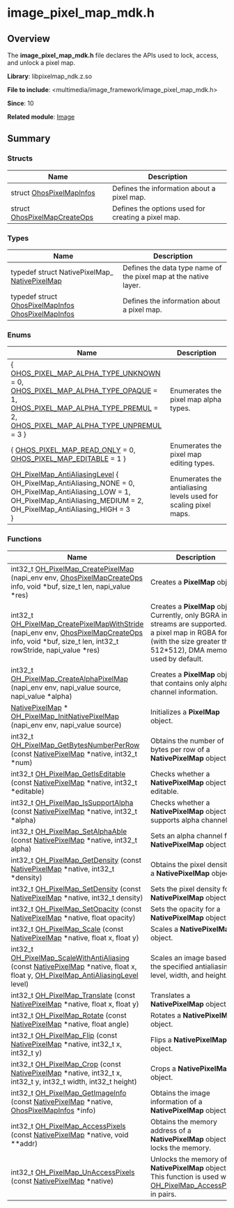 # image_pixel_map_mdk.h


## Overview

The **image_pixel_map_mdk.h** file declares the APIs used to lock, access, and unlock a pixel map.

**Library**: libpixelmap_ndk.z.so

**File to include**: &lt;multimedia/image_framework/image_pixel_map_mdk.h&gt;

**Since**: 10

**Related module**: [Image](image.md)


## Summary


### Structs

| Name| Description| 
| -------- | -------- |
| struct  [OhosPixelMapInfos](_ohos_pixel_map_infos.md) | Defines the information about a pixel map. | 
| struct  [OhosPixelMapCreateOps](_ohos_pixel_map_create_ops.md) | Defines the options used for creating a pixel map. | 


### Types

| Name| Description| 
| -------- | -------- |
| typedef struct NativePixelMap_ [NativePixelMap](image.md#nativepixelmap) | Defines the data type name of the pixel map at the native layer. | 
| typedef struct [OhosPixelMapInfos](_ohos_pixel_map_infos.md) [OhosPixelMapInfos](image.md#ohospixelmapinfos) | Defines the information about a pixel map. | 


### Enums

| Name| Description| 
| -------- | -------- |
| { [OHOS_PIXEL_MAP_ALPHA_TYPE_UNKNOWN](image.md#anonymous-enum-23) = 0,<br>[OHOS_PIXEL_MAP_ALPHA_TYPE_OPAQUE](image.md#anonymous-enum-23) = 1,<br>[OHOS_PIXEL_MAP_ALPHA_TYPE_PREMUL](image.md#anonymous-enum-23) = 2,<br>[OHOS_PIXEL_MAP_ALPHA_TYPE_UNPREMUL](image.md#anonymous-enum-23) = 3 } | Enumerates the pixel map alpha types.| 
| { [OHOS_PIXEL_MAP_READ_ONLY](image.md#anonymous-enum-23-1) = 0,<br>[OHOS_PIXEL_MAP_EDITABLE](image.md#anonymous-enum-23-1) = 1 } | Enumerates the pixel map editing types.| 
| [OH_PixelMap_AntiAliasingLevel](image.md#oh_pixelmap_antialiasinglevel) { <br>OH_PixelMap_AntiAliasing_NONE = 0, <br>OH_PixelMap_AntiAliasing_LOW = 1, <br>OH_PixelMap_AntiAliasing_MEDIUM = 2, <br>OH_PixelMap_AntiAliasing_HIGH = 3 <br>} | Enumerates the antialiasing levels used for scaling pixel maps. | 


### Functions

| Name| Description| 
| -------- | -------- |
| int32_t [OH_PixelMap_CreatePixelMap](image.md#oh_pixelmap_createpixelmap) (napi_env env, [OhosPixelMapCreateOps](_ohos_pixel_map_create_ops.md) info, void \*buf, size_t len, napi_value \*res) | Creates a **PixelMap** object. | 
| int32_t [OH_PixelMap_CreatePixelMapWithStride](image.md#oh_pixelmap_createpixelmapwithstride) (napi_env env, [OhosPixelMapCreateOps](_ohos_pixel_map_create_ops.md) info, void \*buf, size_t len, int32_t rowStride, napi_value \*res) | Creates a **PixelMap** object. Currently, only BGRA input streams are supported. For a pixel map in RGBA format (with the size greater than 512\*512), DMA memory is used by default. | 
| int32_t [OH_PixelMap_CreateAlphaPixelMap](image.md#oh_pixelmap_createalphapixelmap) (napi_env env, napi_value source, napi_value \*alpha) | Creates a **PixelMap** object that contains only alpha channel information. | 
| [NativePixelMap](image.md#nativepixelmap) \* [OH_PixelMap_InitNativePixelMap](image.md#oh_pixelmap_initnativepixelmap) (napi_env env, napi_value source) | Initializes a **PixelMap** object. | 
| int32_t [OH_PixelMap_GetBytesNumberPerRow](image.md#oh_pixelmap_getbytesnumberperrow) (const [NativePixelMap](image.md#nativepixelmap) \*native, int32_t \*num) | Obtains the number of bytes per row of a **NativePixelMap** object. | 
| int32_t [OH_PixelMap_GetIsEditable](image.md#oh_pixelmap_getiseditable) (const [NativePixelMap](image.md#nativepixelmap) \*native, int32_t \*editable) | Checks whether a **NativePixelMap** object is editable. | 
| int32_t [OH_PixelMap_IsSupportAlpha](image.md#oh_pixelmap_issupportalpha) (const [NativePixelMap](image.md#nativepixelmap) \*native, int32_t \*alpha) | Checks whether a **NativePixelMap** object supports alpha channels. | 
| int32_t [OH_PixelMap_SetAlphaAble](image.md#oh_pixelmap_setalphaable) (const [NativePixelMap](image.md#nativepixelmap) \*native, int32_t alpha) | Sets an alpha channel for a **NativePixelMap** object. | 
| int32_t [OH_PixelMap_GetDensity](image.md#oh_pixelmap_getdensity) (const [NativePixelMap](image.md#nativepixelmap) \*native, int32_t \*density) | Obtains the pixel density of a **NativePixelMap** object. | 
| int32_t [OH_PixelMap_SetDensity](image.md#oh_pixelmap_setdensity) (const [NativePixelMap](image.md#nativepixelmap) \*native, int32_t density) | Sets the pixel density for a **NativePixelMap** object. | 
| int32_t [OH_PixelMap_SetOpacity](image.md#oh_pixelmap_setopacity) (const [NativePixelMap](image.md#nativepixelmap) \*native, float opacity) | Sets the opacity for a **NativePixelMap** object. | 
| int32_t [OH_PixelMap_Scale](image.md#oh_pixelmap_scale) (const [NativePixelMap](image.md#nativepixelmap) \*native, float x, float y) | Scales a **NativePixelMap** object. | 
| int32_t [OH_PixelMap_ScaleWithAntiAliasing](image.md#oh_pixelmap_scalewithantialiasing) (const [NativePixelMap](image.md#nativepixelmap) \*native, float x, float y, [OH_PixelMap_AntiAliasingLevel](image.md#oh_pixelmap_antialiasinglevel) level) | Scales an image based on the specified antialiasing level, width, and height. | 
| int32_t [OH_PixelMap_Translate](image.md#oh_pixelmap_translate) (const [NativePixelMap](image.md#nativepixelmap) \*native, float x, float y) | Translates a **NativePixelMap** object. | 
| int32_t [OH_PixelMap_Rotate](image.md#oh_pixelmap_rotate) (const [NativePixelMap](image.md#nativepixelmap) \*native, float angle) | Rotates a **NativePixelMap** object. | 
| int32_t [OH_PixelMap_Flip](image.md#oh_pixelmap_flip) (const [NativePixelMap](image.md#nativepixelmap) \*native, int32_t x, int32_t y) | Flips a **NativePixelMap** object. | 
| int32_t [OH_PixelMap_Crop](image.md#oh_pixelmap_crop) (const [NativePixelMap](image.md#nativepixelmap) \*native, int32_t x, int32_t y, int32_t width, int32_t height) | Crops a **NativePixelMap** object. | 
| int32_t [OH_PixelMap_GetImageInfo](image.md#oh_pixelmap_getimageinfo) (const [NativePixelMap](image.md#nativepixelmap) \*native, [OhosPixelMapInfos](_ohos_pixel_map_infos.md) \*info) | Obtains the image information of a **NativePixelMap** object. | 
| int32_t [OH_PixelMap_AccessPixels](image.md#oh_pixelmap_accesspixels) (const [NativePixelMap](image.md#nativepixelmap) \*native, void \*\*addr) | Obtains the memory address of a **NativePixelMap** object and locks the memory. | 
| int32_t [OH_PixelMap_UnAccessPixels](image.md#oh_pixelmap_unaccesspixels) (const [NativePixelMap](image.md#nativepixelmap) \*native) | Unlocks the memory of a **NativePixelMap** object. This function is used with [OH_PixelMap_AccessPixels](image.md#oh_pixelmap_accesspixels) in pairs. | 
